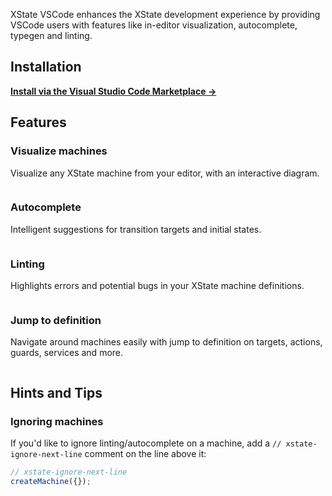 XState VSCode enhances the XState development experience by providing VSCode users with features like in-editor visualization, autocomplete, typegen and linting.

## Installation

**[Install via the Visual Studio Code Marketplace →](https://marketplace.visualstudio.com/items?itemName=mattpocock.xstate-vscode)**

## Features

### Visualize machines

Visualize any XState machine from your editor, with an interactive diagram.

<img src="https://raw.githubusercontent.com/mattpocock/vscode-xstate-demo/master/assets/visualization.png" alt="" />

### Autocomplete

Intelligent suggestions for transition targets and initial states.

<img src="https://raw.githubusercontent.com/mattpocock/vscode-xstate-demo/master/assets/autocomplete.png" alt="" />

### Linting

Highlights errors and potential bugs in your XState machine definitions.

<img src="https://raw.githubusercontent.com/mattpocock/vscode-xstate-demo/master/assets/linting.png" alt="" />

### Jump to definition

Navigate around machines easily with jump to definition on targets, actions, guards, services and more.

<img src="https://raw.githubusercontent.com/mattpocock/vscode-xstate-demo/master/assets/jump-to-definition.png" alt="" />

## Hints and Tips

### Ignoring machines

If you'd like to ignore linting/autocomplete on a machine, add a `// xstate-ignore-next-line` comment on the line above it:

```ts
// xstate-ignore-next-line
createMachine({});
```
